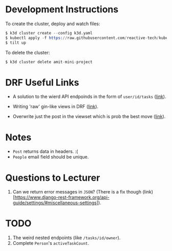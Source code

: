 # Development Instructions

To create the cluster, deploy and watch files:

```s
$ k3d cluster create --config k3d.yaml
$ kubectl apply -f https://raw.githubusercontent.com/reactive-tech/kubegres/v1.15/kubegres.yaml
$ tilt up
```

To delete the cluster:

```s
$ k3d cluster delete amit-mini-project
```

# DRF Useful Links

- A solution to the wierd API endpoinds in the form of `user/id/tasks` ([link](https://www.django-rest-framework.org/tutorial/6-viewsets-and-routers/#refactoring-to-use-viewsets)).

- Writing 'raw' gin-like views in DRF ([link](https://www.django-rest-framework.org/tutorial/1-serialization/#writing-regular-django-views-using-our-serializer)).

- Overwrite just the post in the viewset which is prob the best move ([link](https://www.django-rest-framework.org/tutorial/quickstart/)).



# Notes

- `Post` returns data in headers. :(
- `People` email field should be unique.


# Questions to Lecturer

1. Can we return error messages in `JSON`? (There is a fix though (link)[https://www.django-rest-framework.org/api-guide/settings/#miscellaneous-settings]).


# TODO

1. The weird nested endpoints (like `/tasks/id/owner`).
2. Complete `Person`'s `activeTaskCount`.
